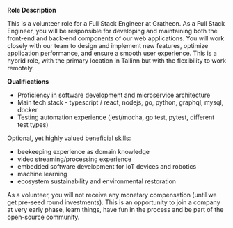 **Role Description**

This is a volunteer role for a Full Stack Engineer at Gratheon. As a Full Stack Engineer, you will be responsible for developing and maintaining both the front-end and back-end components of our web applications. You will work closely with our team to design and implement new features, optimize application performance, and ensure a smooth user experience. This is a hybrid role, with the primary location in Tallinn but with the flexibility to work remotely.

**Qualifications**

- Proficiency in software development and microservice architecture
- Main tech stack - typescript / react, nodejs, go, python, graphql, mysql, docker
- Testing automation experience (jest/mocha, go test, pytest, different test types)

Optional, yet highly valued beneficial skills:

- beekeeping experience as domain knowledge
- video streaming/processing experience
- embedded software development for IoT devices and robotics
- machine learning
- ecosystem sustainability and environmental restoration

As a volunteer, you will not receive any monetary compensation (until we get pre-seed round investments). This is an opportunity to join a company at very early phase, learn things, have fun in the process and be part of the open-source community.